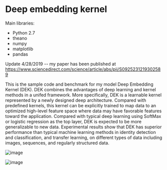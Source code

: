 # Deep embedding kernel

Main libraries:
- Python 2.7
- theano
- numpy
- matplotlib
- pandas

Update 4/28/2019 -- my paper has been published at https://www.sciencedirect.com/science/article/abs/pii/S0925231219302589

This is the sample code and benchmark for my model Deep Embedding Kernel (DEK). DEK combines the advantages of deep learning and kernel methods in a unifed framework. More specifically, DEK is a learnable kernel represented by a newly designed deep architecture. Compared with predefined kernels, this kernel can be explicitly trained to map data to an optimized high-level feature space where data may have favorable features toward the application. Compared with typical deep learning using SoftMax or
logistic regression as the top layer, DEK is expected to be more generalizable to new data. Experimental results show that DEK has superior performance than typical machine learning methods in identity detection and classification, and transfer learning, on different types of data including images, sequences, and regularly structured data.

![image](https://user-images.githubusercontent.com/5643444/231931016-d7655ee6-2aeb-4bb3-a7fd-5221ce8023b6.png)

![image](https://user-images.githubusercontent.com/5643444/231931032-456b61a5-bc01-4b81-9610-a40b8e046fe5.png)


